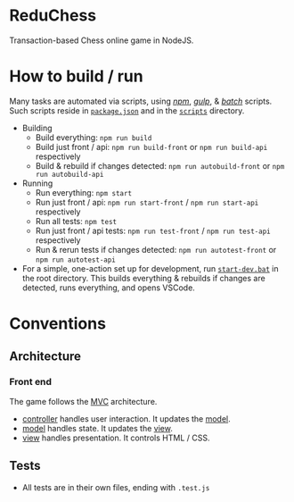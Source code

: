 # ReduChess

Transaction-based Chess online game in NodeJS.

# How to build / run

Many tasks are automated via scripts, using [_npm_](https://docs.npmjs.com/misc/scripts), [_gulp_](https://www.npmjs.com/package/gulp), & [_batch_](https://en.wikipedia.org/wiki/Batch_file) scripts.
Such scripts reside in [`package.json`](https://github.com/soryy708/nodejs-app-quick-start/blob/master/package.json) and in the [`scripts`](https://github.com/soryy708/nodejs-app-quick-start/tree/master/scripts) directory.

* Building
    * Build everything: `npm run build`
    * Build just front / api: `npm run build-front` or `npm run build-api` respectively
    * Build & rebuild if changes detected: `npm run autobuild-front` or `npm run autobuild-api`
* Running
    * Run everything: `npm start`
    * Run just front / api: `npm run start-front` / `npm run start-api` respectively
    * Run all tests: `npm test`
    * Run just front / api tests: `npm run test-front` / `npm run test-api` respectively
    * Run & rerun tests if changes detected: `npm run autotest-front` or `npm run autotest-api`
* For a simple, one-action set up for development, run [`start-dev.bat`](https://github.com/soryy708/nodejs-app-quick-start/blob/master/start-dev.bat) in the root directory.
This builds everything & rebuilds if changes are detected, runs everything, and opens VSCode.

# Conventions

## Architecture

### Front end

The game follows the [MVC](https://en.wikipedia.org/wiki/Model%E2%80%93view%E2%80%93controller) architecture.

* [controller](https://github.com/soryy708/reduchess/tree/master/src/front/game/controller) handles user interaction. It updates the [model](https://github.com/soryy708/reduchess/tree/master/src/front/game/model).
* [model](https://github.com/soryy708/reduchess/tree/master/src/front/game/model) handles state. It updates the [view]().
* [view](https://github.com/soryy708/reduchess/tree/master/src/front/game/view) handles presentation. It controls HTML / CSS.

## Tests

* All tests are in their own files, ending with `.test.js`
